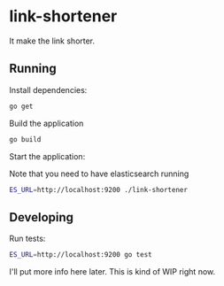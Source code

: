 # link-shortener

It make the link shorter.

## Running

Install dependencies:

```sh
go get
```

Build the application

```sh
go build
```

Start the application:

Note that you need to have elasticsearch running

```sh
ES_URL=http://localhost:9200 ./link-shortener
```

## Developing

Run tests:

```sh
ES_URL=http://localhost:9200 go test 
```

I'll put more info here later. This is kind of WIP right now.

